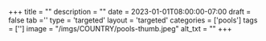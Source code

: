 +++
title = ""
description = ""
date = 2023-01-01T08:00:00-07:00
draft = false
tab =''
type = 'targeted'
layout = 'targeted'
categories = ['pools']
tags = ['']
image = "/imgs/COUNTRY/pools-thumb.jpeg"
alt_txt = ""
+++